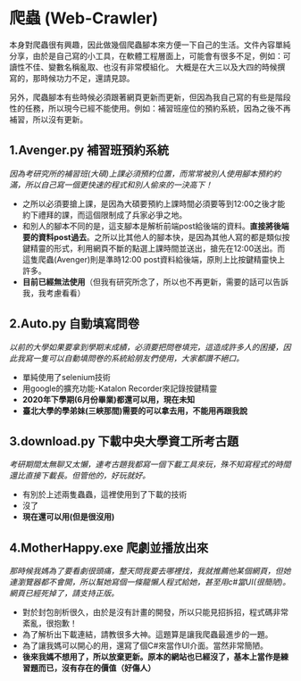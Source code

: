 # 爬蟲 (Web-Crawler)

本身對爬蟲很有興趣，因此做幾個爬蟲腳本來方便一下自己的生活。文件內容單純分享，由於是自己寫的小工具，在軟體工程層面上，可能會有很多不足，例如：可讀性不佳、變數名稱亂取、也沒有非常模組化。
大概是在大三以及大四的時候撰寫的，那時候功力不足，還請見諒。

另外，爬蟲腳本有些時候必須跟著網頁更新而更新，但因為我自己寫的有些是階段性的任務，所以現今已經不能使用。例如：補習班座位的預約系統，因為之後不再補習，所以沒有更新。

## 1.Avenger.py 補習班預約系統
_因為考研究所的補習班(大碩)上課必須預約位置，而常常被別人使用腳本預約約滿，所以自己寫一個更快速的程式和別人偷來的一決高下！_
- 之所以必須要搶上課，是因為大碩要預約上課時間必須要等到12:00之後才能約下禮拜的課，而這個限制成了兵家必爭之地。
- 和別人的腳本不同的是，這支腳本是解析前端post給後端的資料。**直接將後端要的資料post過去**。之所以比其他人的腳本快，是因為其他人寫的都是類似按鍵精靈的形式，利用網頁不斷的點選上課時間並送出，搶先在12:00送出。而這隻爬蟲(Avenger)則是準時12:00 post資料給後端，原則上比按鍵精靈快上許多。
- **目前已經無法使用**（但我有研究所念了，所以也不再更新，需要的話可以告訴我，我考慮看看）

## 2.Auto.py 自動填寫問卷
_以前的大學如果要拿到學期末成績，必須要把問卷填完，這造成許多人的困擾，因此我寫一隻可以自動填問卷的系統給朋友們使用，大家都讚不絕口。_

- 單純使用了selenium技術
- 用google的擴充功能-Katalon Recorder來記錄按鍵精靈
- **2020年下學期(6月份畢業)都還可以用，現在未知**
- **臺北大學的學弟妹(三峽那間)需要的可以拿去用，不能用再跟我說**

## 3.download.py 下載中央大學資工所考古題
_考研期間太無聊又太懶，連考古題我都寫一個下載工具來玩，殊不知寫程式的時間還比直接下載長。但管他的，好玩就好。_

- 有別於上述兩隻蟲蟲，這裡使用到了下載的技術
- 沒了
- **現在還可以用(但是很沒用)**
## 4.MotherHappy.exe 爬劇並播放出來
_那時候我媽為了要看劇很頭痛，整天問我要去哪裡找，我就推薦他某個網頁，但她連瀏覽器都不會開，所以幫她寫個一條龍懶人程式給她，甚至用c#當UI(很簡陋)。網頁已經死掉了，請支持正版。_

- 對於封包剖析很久，由於是沒有計畫的開發，所以只能見招拆招，程式碼非常紊亂，很抱歉！
- 為了解析出下載連結，請教很多大神。這題算是讓我爬蟲最進步的一題。
- 為了讓我媽可以開心的用，還寫了個C#來當作UI介面。當然非常簡陋。
- **後來我媽不想用了，所以放棄更新。原本的網站也已經沒了，基本上當作是練習題而已，沒有存在的價值（好傷人）**
